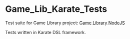 # Game_Lib_Karate_Tests
Test suite for Game Library project: [Game Library NodeJS](https://github.com/sklyarVi/gameLibraryNodeJS?fbclid=IwAR3ezsD3dtIQoKf7oWRTKKdwANfOpAXSLzuVSMm3N-AKuQlF6SilUbBvfVk)

Tests written in Karate DSL framework.
